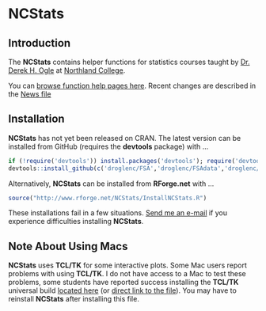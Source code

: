 NCStats
=======

## Introduction
The **NCStats** contains helper functions for statistics courses taught by [Dr. Derek H. Ogle](http://derekogle.com) at [Northland College](http://www.northland.edu).

You can [browse function help pages here](http://rforge.net/doc/packages/NCStats/00Index.html).  Recent changes are described in the [News file](https://github.com/droglenc/NCStats/blob/master/NEWS.md)

## Installation
**NCStats** has not yet been released on CRAN.  The latest version can be installed from GitHub (requires the **devtools** package) with ...

```r
if (!require('devtools')) install.packages('devtools'); require('devtools')
devtools::install_github(c('droglenc/FSA','droglenc/FSAdata','droglenc/NCStats'))
```

Alternatively, **NCStats** can be installed from **RForge.net** with ...

```r
source("http://www.rforge.net/NCStats/InstallNCStats.R")
```

These installations fail in a few situations.  [Send me an e-mail](mailto:derek@derekogle.com?Subject=NCStats%20Installation%20Question) if you experience difficulties installing **NCStats**.

## Note About Using Macs
**NCStats** uses **TCL/TK** for some interactive plots.  Some Mac users report problems with using **TCL/TK**.  I do not have access to a Mac to test these problems, some students have reported success installing the **TCL/TK** universal build [located here](http://cran.r-project.org/bin/macosx/tools/) (or [direct link to the file](http://cran.r-project.org/bin/macosx/tools/tcltk-8.5.5-x11.dmg)).  You may have to reinstall **NCStats** after installing this file. 